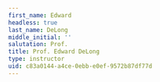 ```yaml
---
first_name: Edward
headless: true
last_name: DeLong
middle_initial: ''
salutation: Prof.
title: Prof. Edward DeLong
type: instructor
uid: c83a0144-a4ce-0ebb-e0ef-9572b87df77d
---
```

